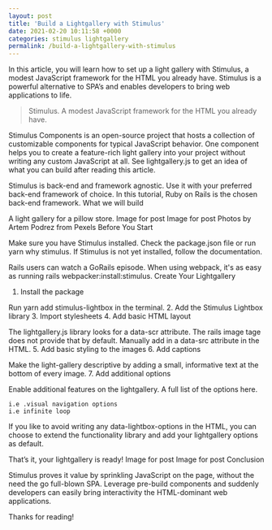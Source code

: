 ```yaml
---
layout: post
title: 'Build a Lightgallery with Stimulus'
date: 2021-02-20 10:11:58 +0000
categories: stimulus lightgallery
permalink: /build-a-lightgallery-with-stimulus
---
```


In this article, you will learn how to set up a light gallery with Stimulus, a modest JavaScript framework for the HTML you already have. Stimulus is a powerful alternative to SPA’s and enables developers to bring web applications to life.

> Stimulus. A modest JavaScript framework for the HTML you already have.

Stimulus Components is an open-source project that hosts a collection of customizable components for typical JavaScript behavior. One component helps you to create a feature-rich light gallery into your project without writing any custom JavaScript at all. See lightgallery.js to get an idea of what you can build after reading this article.

Stimulus is back-end and framework agnostic. Use it with your preferred back-end framework of choice. In this tutorial, Ruby on Rails is the chosen back-end framework.
What we will build

A light gallery for a pillow store.
Image for post
Image for post
Photos by Artem Podrez from Pexels
Before You Start

Make sure you have Stimulus installed. Check the package.json file or run yarn why stimulus. If Stimulus is not yet installed, follow the documentation.

Rails users can watch a GoRails episode. When using webpack, it's as easy as running rails webpacker:install:stimulus.
Create Your Lightgallery
1. Install the package

Run yarn add stimulus-lightbox in the terminal.
2. Add the Stimulus Lightbox library
3. Import stylesheets
4. Add basic HTML layout

The lightgallery.js library looks for a data-scr attribute. The rails image tage does not provide that by default. Manually add in a data-src attribute in the HTML.
5. Add basic styling to the images
6. Add captions

Make the light-gallery descriptive by adding a small, informative text at the bottom of every image.
7. Add additional options

Enable additional features on the lightgallery. A full list of the options here.

    i.e .visual navigation options
    i.e infinite loop

If you like to avoid writing any data-lightbox-options in the HTML, you can choose to extend the functionality library and add your lightgallery options as default.

That’s it, your lightgallery is ready!
Image for post
Image for post
Conclusion

Stimulus proves it value by sprinkling JavaScript on the page, without the need the go full-blown SPA. Leverage pre-build components and suddenly developers can easily bring interactivity the HTML-dominant web applications.

Thanks for reading!
